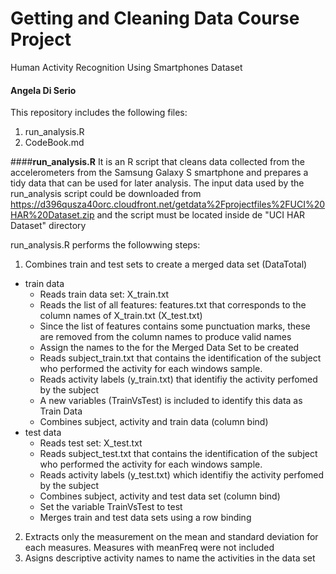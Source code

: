 # Getting and Cleaning Data Course Project
Human Activity Recognition Using Smartphones Dataset
#### Angela Di Serio

This repository includes the following files:
 1.  run_analysis.R
 2.  CodeBook.md

 
 
####**run_analysis.R**
It is an R script that cleans data collected from the accelerometers from the Samsung Galaxy S 
smartphone and prepares a tidy data that can be used for later analysis.
The input data used by the run_analysis script could be downloaded from 
https://d396qusza40orc.cloudfront.net/getdata%2Fprojectfiles%2FUCI%20HAR%20Dataset.zip 
and the script must be located inside de "UCI HAR Dataset" directory

run_analysis.R performs the followwing steps:
 1. Combines train and test sets to create a merged data set (DataTotal)
   * train data
     * Reads train data set: X_train.txt 
     * Reads the list of all features: features.txt that corresponds to the column names of X_train.txt (X_test.txt)
     * Since the list of features contains some punctuation marks, these are removed from the column names to produce valid names 
     * Assign the names to the for the Merged Data Set to be created
	 * Reads subject_train.txt that contains the identification of the subject who performed the activity for each windows sample.
	 * Reads activity labels (y_train.txt) that identifiy the activity perfomed by the subject
     * A new variables (TrainVsTest) is included to identify this data as Train Data
     * Combines subject, activity and train data (column bind)
   * test data 
	 * Reads test set: X_test.txt 
	 * Reads subject_test.txt that contains the identification of the subject who performed the activity for each windows sample.
     * Reads activity labels (y_test.txt) which identifiy the activity perfomed by the subject
     * Combines subject, activity and test data set (column bind)
	 * Set the variable TrainVsTest to test
     * Merges train and test data sets using  a row binding  
2. Extracts only the measurement on the mean and standard deviation for each measures. Measures with meanFreq were not included
3. Asigns descriptive activity names to name the activities in the data set